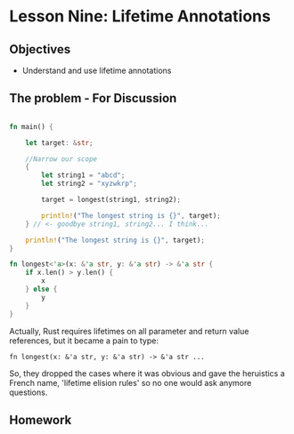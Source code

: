 # Lesson Nine: Lifetime Annotations 

## Objectives 
- Understand and use lifetime annotations

## The problem - For Discussion 

```rust

fn main() {

    let target: &str;

    //Narrow our scope
    {
        let string1 = "abcd";
        let string2 = "xyzwkrp";

        target = longest(string1, string2);

        println!("The longest string is {}", target);
    } // <- goodbye string1, string2... I think...

    println!("The longest string is {}", target);
}

fn longest<'a>(x: &'a str, y: &'a str) -> &'a str {
    if x.len() > y.len() {
        x
    } else {
        y
    }
}

```
Actually, Rust requires lifetimes on all parameter and return value references, but it became a pain to type:
```
fn longest(x: &'a str, y: &'a str) -> &'a str ... 
```

So, they dropped the cases where it was obvious and gave the heruistics a French name, 'lifetime elision rules' so no one would ask anymore questions. 

## Homework 


